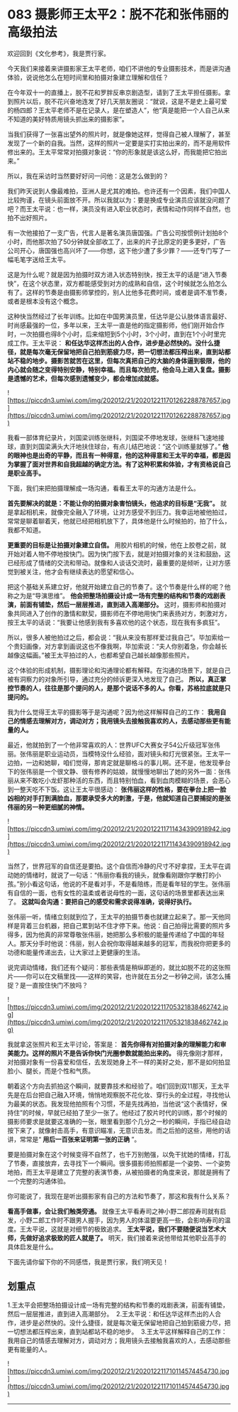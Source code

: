 # 083 摄影师王太平2：脱不花和张伟丽的高级拍法

欢迎回到《文化参考》，我是贾行家。

今天我们来接着来讲摄影家王太平老师，咱们不讲他的专业摄影技术，而是讲沟通体验，说说他怎么在短时间里和拍摄对象建立理解和信任？

在今年双十一的直播上，脱不花和罗胖反串京剧造型，请到了王太平担任摄影。拿到照片以后，脱不花兴奋地连发了好几天朋友圈说：“就说，这是不是史上最可爱的杨四郎？王太平老师不是在记录人，是在塑造人”，他“真是能把一个人自己从来不知道的美好特质用镜头抓出来的摄影家”。

当我们获得了一张喜出望外的照片时，就是像她这样，觉得自己被人理解了，甚至发现了一个新的自我。当然，这样的照片一定要是实打实拍出来的，而不是用软件修出来的。王太平常常对拍摄对象说：“你的形象就是该这么好，而我能把它拍出来。”

所以，我在采访时当然要好好问一问他：这是怎么做到的？

我们昨天说到人像最难拍，亚洲人是尤其的难拍。也许还有一个因素，我们中国人比较拘谨，在镜头前面放不开。所以我就以为：要是换成专业演员应该就没问题了吧？而王太平说：也一样，演员没有进入职业状态时，表情和动作同样不自然，也拍不出好照片。

有一次他接拍了一支广告，代言人是著名演员唐国强。广告公司按惯例计划拍8个小时，而他那次拍了50分钟就全部收工了，出来的片子比原定的更多更好，广告公司开心，唐国强也高兴坏了——你想，这下他少遭了多少罪？——还专门写了一幅毛笔字送给王太平。

这是为什么呢？就是因为拍摄时双方进入状态特别快，按王太平的话是“进入节奏快”，在这个状态里，双方都能感受到对方的成熟和自信，这个时候就怎么拍怎么有了。这样的节奏是由摄影师掌控的，别人比他多花费时间，或者是调不准节奏，或者是根本没有这个概念。

这种快当然经过了长年训练。比如在中国男演员里，任达华是公认肢体语言最好、时尚感最强的一位，多年以来，王太平一直是他的指定摄影师，他们刚开始合作时，一次拍摄也得8个小时，后来缩短到5个小时，3个小时，直到在1个小时里完成工作。王太平说： **和任达华这样杰出的人合作，进步是必然快的。没什么捷径，就是每次毫无保留地把自己拍到筋疲力尽，把一切想法都压榨出来，直到站都站不稳的地步。摄影苦就苦在这里，但每次真把自己的大脑的身体逼到极限，他的内心就会随之变得特别安静，特别幸福。而且每次拍完，他会马上进入复盘。摄影是遗憾的艺术，但每次感到遗憾变少，都会增加成就感。**

![https://piccdn3.umiwi.com/img/202012/21/202012211701262288787657.jpg](https://piccdn3.umiwi.com/img/202012/21/202012211701262288787657.jpg)

我看一部体育纪录片，刘国梁训练张继科，刘国梁不停地发球，张继科飞速地接球，直到刘国梁满头大汗地扶住球台，有点儿结巴地说：“这个训练量就够了。” **他的眼神也是出奇的平静，而且有一种得意，他的这种得意和王太平的幸福，都是因为掌握了面对世界和自我超越的确定方法。有了这种积累和体验，才有资格说自己是职业高手。**

下面，我们来把拍摄理解成一场沟通，看看王太平的沟通方法是什么。

 **首先要解决的就是：不能让你的拍摄对象害怕镜头，他追求的目标是“无我”。** 就是拿起相机来，就像完全融入了环境，让对方感受不到压力。我幸运地被他拍过，常常是聊着聊着天，他就已经把相机放下了，具体他是什么时候拍的，拍了什么，我都不知道。

 **更重要的目标是让拍摄对象建立自信。** 用胶片相机的时候，他在上胶卷之前，就开始对着人物不停地按快门。因为快门按下去，就是对拍摄对象的关注和鼓励，这已经形成了情绪的交流和带动。就像和人谈话交流时，最重要的是倾听，让对方感觉到被关注，他才会有继续表达的愿望和信心。

把这个基础关系建立好，他就开始建立自己的节奏了。这个节奏是什么样的呢？他称之为是“导演思维”。 **他会把整场拍摄设计成一场有完整的结构和节奏的戏剧表演，前面有铺垫，然后一层层推进，直到进入高潮部分。** 这时，摄影师和拍摄对象共同进入了创作的激情和默契，摄影师在不停地用快门来表扬对方，刺激对方，按王太平的话说：“我要让他感到我有多喜欢他的这个状态，现在我有多疯狂”。

所以，很多人被他拍过之后，都会说：“我从来没有那样爱过我自己”。毕加索给一个贵妇画像，对方拿到画说这也不像我啊，毕加索说：“夫人你别着急，你会越长越像这幅画。”被王太平拍过的人，也都希望自己越长越像那些照片。

这个体验的形成机制，摄影理论和沟通理论都有解释。在沟通的场景下，就是自己被有洞察力的对象所引导，通过充分的倾诉更深入地发现了自己。 **所以，真正掌控节奏的人，往往是那个提问的人，是那个说话不多的人。你看，苏格拉底就是只提问的。**

我为什么觉得王太平的摄影等于是沟通呢？因为他这样解释自己的工作： **我用自己的情感去理解对方，调动对方；我用镜头去接触我喜欢的人，去感动那些更有能量的人。**

最近，他就拍到了一个他非常喜欢的人：世界UFC大赛女子54公斤级冠军张伟丽。张伟丽是职业运动员，当模特没什么经验，面对镜头和灯光很紧张。王太平一边拍，一边和她聊，咱们觉得，那肯定就是聊格斗的事儿啊。还不是，他发现拳台下的张伟丽是一个很文静、很有修养的姑娘，就慢慢地聊出了她的另外一面：张伟丽从来不敢吃小龙虾那种活的东西，而且特别怕血，看到血肉模糊的场景，会恶心到一整天吃不下饭。这让王太平很感动： **张伟丽这样的性格，要在拳台上把一脸凶相的对手打到满脸血，那要承受多大的刺激，于是，他就知道自己要捕捉的是张伟丽的另一种更细腻的神情。**

![https://piccdn3.umiwi.com/img/202012/21/202012211711434390918942.jpg](https://piccdn3.umiwi.com/img/202012/21/202012211711434390918942.jpg)

当然了，世界冠军的自信还是要拍。这个自信而冷静的尺寸不好拿捏，王太平在调动她的情绪时，就说了一句话：“伟丽你看我的镜头，就像看刚跟你学散打的小孩。”别小看这句话，他说的不是看对手，不是看陪练，而是看年轻的学生。张伟丽有自信的一面，也有女性的温柔或者说母性的一面，这句话的场景里都表达出来了。 **这就叫会沟通：要把自己的感受和需求说得准确，说得好执行。**

张伟丽一听，情绪立刻就到位了，王太平的拍摄节奏也就建立起来了。那一天他同样是背着三台机器，把自己累到站不住才停下来。他说：自己拍得比需要的照片多得多，因为他真的非常尊敬张伟丽，她把那么多积极的能量传递给了中国的年轻人。那天分手时他说：伟丽，别人会祝你取得越来越多的冠军，而我祝你把更多的功德和能量传递出去，让大家过上更健康的生活。

说完调动情绪，我们还有个疑问：那些表情是稍纵即逝的，就比如脱不花的这张照片——你可以在文稿里找——这样的笑容，也许就在五分之一秒钟之间，该怎么捕捉？是一直按住快门不放吗？

![https://piccdn3.umiwi.com/img/202012/21/202012211705321838462742.jpg](https://piccdn3.umiwi.com/img/202012/21/202012211705321838462742.jpg)

我就拿这张照片和王太平讨论，答案是： **首先你得有对拍摄对象的理解能力和审美能力。这样的照片不是告诉你快门光圈参数就能拍出来的。** 得先像刚才那样，对拍摄对象有一份喜爱和信任，去发现她身上不一样的美好之处，那不是如何拍显脸小、腿长，而是个性和气质。

朝着这个方向去抓拍这个瞬间，就要靠技术和经验了。咱们回到双11那天，王太平先是在后台把自己融入环境，悄悄地观察脱不花化妆、穿行头的全过程，寻找他认为最美的状态。我发现他拍照有个习惯，不是先找再拍，当他说“这个表情好，保持住”的时候，早就已经拍了至少一张了。他经过了胶片时代的训练，那个时候的摄影师要求是就要这准确的一张，眼里看到那个几分之一秒的瞬间，手指已经自动按下来了，就像射击高手，有意识瞄准，无意识击发。而之后拍的这些，用他的话讲，常常是“ **用后一百张来证明第一张的正确** ”。

要是拍摄对象在这个时候变得不自然了，也千万别勉强，以免干扰她的情绪，打乱了节奏，直接放弃，去寻找下一个瞬间。很多摄影师拍照都是一个姿势、一个姿势地拍，而王太平是建立了完整的表演节奏，从被拍摄者的角度来说，那就是拥有了一个完整的沟通体验。

你可能说了，我现在是听出摄影家有自己的方法和节奏了，那这和我有什么关系？

 **看高手做事，会让我们触类旁通。** 就像王太平看寿司之神小野二郎捏寿司就有启发，小野二郎工作时不跟男人握手，因为男人的体温要更高一些，会影响寿司的温度。王太平说，这就是对细节的极致追求。 **王太平说，我们不要随便说当艺术大师，先做好追求极致的匠人就是了。** 明天，我们接着来说他带给其他职业高手的具体启发是什么。

下面先请你留下你的不同感悟，我是贾行家，我们明天见！

## 划重点

1.王太平会把整场拍摄设计成一场有完整的结构和节奏的戏剧表演，前面有铺垫，然后一层层推进，直到进入高潮部分。 
2.王太平说：和任达华这样杰出的人合作，进步是必然快的。没什么捷径，就是每次毫无保留地把自己拍到筋疲力尽，把一切想法都压榨出来，直到站都站不稳的地步。 
3.王太平这样解释自己的工作：我用自己的情感去理解对方，调动对方；我用镜头去接触我喜欢的人，去感动那些更有能量的人。


![https://piccdn3.umiwi.com/img/202012/21/202012211710114574454730.jpg](https://piccdn3.umiwi.com/img/202012/21/202012211710114574454730.jpg)

---
